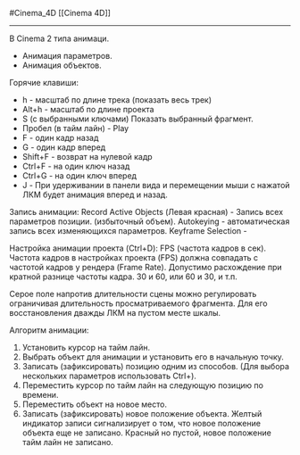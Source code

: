 #Cinema_4D 
[[Cinema 4D]]
____________
В Cinema 2 типа анимаци.
- Анимация параметров.
- Анимация объектов.

Горячие клавиши:
- h - масштаб по длине трека (показать весь трек)
- Alt+h - масштаб по длине проекта
- S (с выбранными ключами) Показать выбранный фрагмент.
- Пробел (в тайм лайн) - Play
- F - один кадр назад
- G - один кадр вперед
- Shift+F - возврат на нулевой кадр
- Ctrl+F - на один ключ назад
- Ctrl+G - на один ключ вперед
- J - При удерживании в панели вида и перемещении мыши с нажатой ЛКМ будет анимация вперед и назад.

Запись анимации:
Record Active Objects (Левая красная) - Запись всех параметров позиции. (избыточный объем).
Autokeying - автоматическая запись всех изменяющихся параметров.
Keyframe Selection - 

Настройка анимации проекта (Ctrl+D):
FPS (частота кадров в сек). 
Частота кадров в настройках проекта (FPS) должна совпадать с частотой кадров у рендера (Frame Rate).
Допустимо расхождение при кратной разнице частоты кадра. 30 и 60, или 60 и 30, и т.п. 

Серое поле напротив длительности сцены можно регулировать ограничивая длительность просматриваемого фрагмента. Для его восстановления дважды ЛКМ на пустом месте шкалы.

Алгоритм анимации:
1. Установить курсор на тайм лайн.
2. Выбрать объект для анимации и установить его в начальную точку.
3. Записать (зафиксировать) позицию одним из способов. (Для выбора нескольких параметров использовать Ctrl+).
4. Переместить курсор по тайм лайн на следующую позицию по времени.
5. Переместить объект на новое место.
6. Записать (зафиксировать) новое положение объекта.
Желтый индикатор записи сигнализирует о том, что новое положение объекта еще не записано.
Красный но пустой, новое положение тайм лайн не записано.

